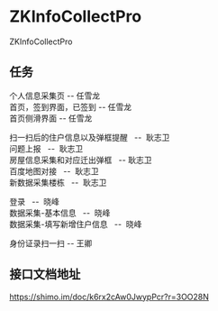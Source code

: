 # ZKInfoCollectPro
ZKInfoCollectPro
 
## 任务
个人信息采集页                         --   任雪龙    
首页，签到界面，已签到                 --   任雪龙  
首页侧滑界面                           --   任雪龙

扫一扫后的住户信息以及弹框提醒        --  耿志卫    
问题上报                              --  耿志卫    
房屋信息采集和对应迁出弹框            --   耿志卫    
百度地图对接                          --  耿志卫    
新数据采集楼栋                        --  耿志卫 
   
登录                                  --  晓峰    
数据采集-基本信息                     --  晓峰    
数据采集-填写新增住户信息             --  晓峰

身份证录扫一扫                         --   王卿

## 接口文档地址
https://shimo.im/doc/k6rx2cAw0JwypPcr?r=3OO28N

